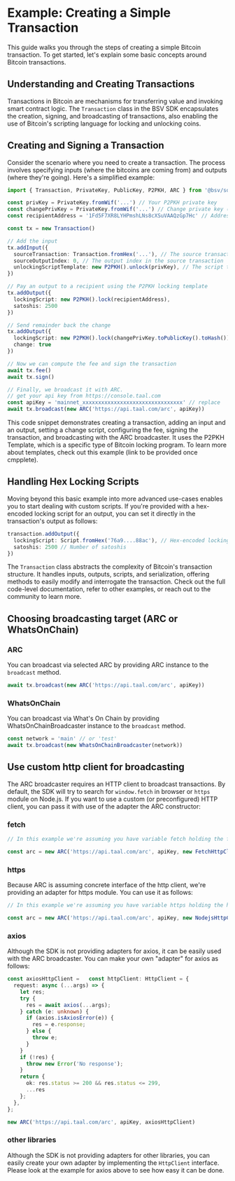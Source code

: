 # Example: Creating a Simple Transaction

This guide walks you through the steps of creating a simple Bitcoin transaction. To get started, let's explain some basic concepts around Bitcoin transactions.

## Understanding and Creating Transactions

Transactions in Bitcoin are mechanisms for transferring value and invoking smart contract logic. The `Transaction` class in the BSV SDK encapsulates the creation, signing, and broadcasting of transactions, also enabling the use of Bitcoin's scripting language for locking and unlocking coins.

## Creating and Signing a Transaction

Consider the scenario where you need to create a transaction. The process involves specifying inputs (where the bitcoins are coming from) and outputs (where they're going). Here's a simplified example:

```typescript
import { Transaction, PrivateKey, PublicKey, P2PKH, ARC } from '@bsv/sdk'

const privKey = PrivateKey.fromWif('...') // Your P2PKH private key
const changePrivKey = PrivateKey.fromWif('...') // Change private key (never re-use addresses)
const recipientAddress = '1Fd5F7XR8LYHPmshLNs8cXSuVAAQzGp7Hc' // Address of the recipient

const tx = new Transaction()

// Add the input
tx.addInput({
  sourceTransaction: Transaction.fromHex('...'), // The source transaction where the output you are spending was created,
  sourceOutputIndex: 0, // The output index in the source transaction
  unlockingScriptTemplate: new P2PKH().unlock(privKey), // The script template you are using to unlock the output, in this case P2PKH
})

// Pay an output to a recipient using the P2PKH locking template
tx.addOutput({
  lockingScript: new P2PKH().lock(recipientAddress),
  satoshis: 2500
})

// Send remainder back the change
tx.addOutput({
  lockingScript: new P2PKH().lock(changePrivKey.toPublicKey().toHash()),
  change: true
})

// Now we can compute the fee and sign the transaction
await tx.fee()
await tx.sign()

// Finally, we broadcast it with ARC.
// get your api key from https://console.taal.com
const apiKey = 'mainnet_xxxxxxxxxxxxxxxxxxxxxxxxxxxxxxxx' // replace
await tx.broadcast(new ARC('https://api.taal.com/arc', apiKey))
```

This code snippet demonstrates creating a transaction, adding an input and an output, setting a change script, configuring the fee, signing the transaction, and broadcasting with the ARC broadcaster. It uses the P2PKH Template, which is a specific type of Bitcoin locking program. To learn more about templates, check out this example (link to be provided once cmpplete).

## Handling Hex Locking Scripts

Moving beyond this basic example into more advanced use-cases enables you to start dealing with custom scripts. If you're provided with a hex-encoded locking script for an output, you can set it directly in the transaction's output as follows:

```typescript
transaction.addOutput({
  lockingScript: Script.fromHex('76a9....88ac'), // Hex-encoded locking script
  satoshis: 2500 // Number of satoshis
})
```

The `Transaction` class abstracts the complexity of Bitcoin's transaction structure. It handles inputs, outputs, scripts, and serialization, offering methods to easily modify and interrogate the transaction. Check out the full code-level documentation, refer to other examples, or reach out to the community to learn more.

## Choosing broadcasting target (ARC or WhatsOnChain)

### ARC

You can broadcast via selected ARC by providing ARC instance to the `broadcast` method.

```typescript
await tx.broadcast(new ARC('https://api.taal.com/arc', apiKey))
```

### WhatsOnChain

You can broadcast via What's On Chain by providing WhatsOnChainBroadcaster instance to the `broadcast` method.

```typescript
const network = 'main' // or 'test'
await tx.broadcast(new WhatsOnChainBroadcaster(network))
```

## Use custom http client for broadcasting

The ARC broadcaster requires an HTTP client to broadcast transactions. By default, the SDK will try to search for `window.fetch` in browser or `https` module on Node.js. 
If you want to use a custom (or preconfigured) HTTP client, you can pass it with use of the adapter the ARC constructor:

### fetch

```typescript
// In this example we're assuming you have variable fetch holding the fetch function`

const arc = new ARC('https://api.taal.com/arc', apiKey, new FetchHttpClient(mockFetch))
```

### https

Because ARC is assuming concrete interface of the http client, we're providing an adapter for https module. 
You can use it as follows:

```typescript
// In this example we're assuming you have variable https holding the https module loaded for example with `require('https')`

const arc = new ARC('https://api.taal.com/arc', apiKey, new NodejsHttpClient(https))

```

### axios

Although the SDK is not providing adapters for axios, it can be easily used with the ARC broadcaster. 
You can make your own "adapter" for axios as follows:

```typescript
const axiosHttpClient =   const httpClient: HttpClient = {
  request: async (...args) => {
    let res;
    try {
      res = await axios(...args);
    } catch (e: unknown) {
      if (axios.isAxiosError(e)) {
        res = e.response;
      } else {
        throw e;
      }
    }
    if (!res) {
      throw new Error('No response');
    }
    return {
      ok: res.status >= 200 && res.status <= 299,
      ...res
    };
  },
};

new ARC('https://api.taal.com/arc', apiKey, axiosHttpClient) 
```

### other libraries

Although the SDK is not providing adapters for other libraries, 
you can easily create your own adapter by implementing the `HttpClient` interface.
Please look at the example for axios above to see how easy it can be done.
